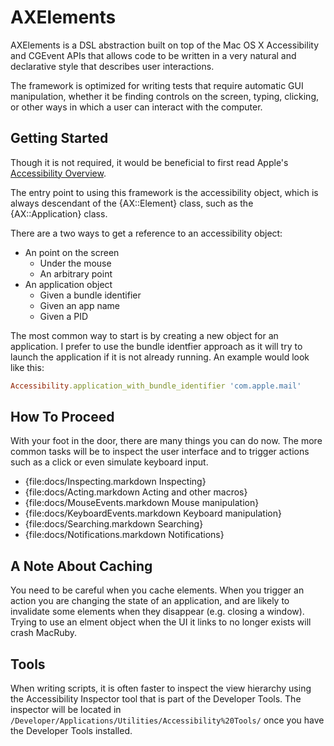 # AXElements

AXElements is a DSL abstraction built on top of the Mac OS X
Accessibility and CGEvent APIs that allows code to be written in a
very natural and declarative style that describes user interactions.

The framework is optimized for writing tests that require automatic
GUI manipulation, whether it be finding controls on the screen,
typing, clicking, or other ways in which a user can interact with the
computer.

## Getting Started

Though it is not required, it would be beneficial to first read
Apple's
[Accessibility Overview](http://developer.apple.com/library/mac/#documentation/Accessibility/Conceptual/AccessibilityMacOSX/OSXAXModel/OSXAXmodel.html).

The entry point to using this framework is the accessibility object,
which is always descendant of the {AX::Element} class, such as the
{AX::Application} class.

There are a two ways to get a reference to an accessibility object:

* An point on the screen
  + Under the mouse
  + An arbitrary point
* An application object
  + Given a bundle identifier
  + Given an app name
  + Given a PID

The most common way to start is by creating a new object for an
application. I prefer to use the bundle identfier approach as it will
try to launch the application if it is not already running. An example
would look like this:

```ruby
Accessibility.application_with_bundle_identifier 'com.apple.mail'
```

## How To Proceed

With your foot in the door, there are many things you can do
now. The more common tasks will be to inspect the user interface and
to trigger actions such as a click or even simulate keyboard
input.

* {file:docs/Inspecting.markdown Inspecting}
* {file:docs/Acting.markdown Acting and other macros}
* {file:docs/MouseEvents.markdown Mouse manipulation}
* {file:docs/KeyboardEvents.markdown Keyboard manipulation}
* {file:docs/Searching.markdown Searching}
* {file:docs/Notifications.markdown Notifications}

## A Note About Caching

You need to be careful when you cache elements. When you trigger an
action you are changing the state of an application, and are likely to
invalidate some elements when they disappear (e.g. closing a
window). Trying to use an elment object when the UI it links to no
longer exists will crash MacRuby.

## Tools

When writing scripts, it is often faster to inspect the view hierarchy
using the Accessibility Inspector tool that is part of the Developer
Tools. The inspector will be located in
`/Developer/Applications/Utilities/Accessibility%20Tools/` once you
have the Developer Tools installed.
